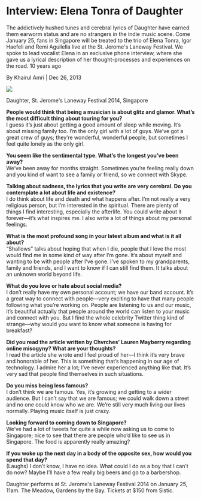# Interview: Elena Tonra of Daughter

The addictively hushed tunes and cerebral lyrics of Daughter have earned them earworm status and are no strangers in the indie music scene. Come January 25, fans in Singapore will be treated to the trio of Elena Tonra, Igor Haefeli and Remi Aguilella live at the St. Jerome's Laneway Festival. We spoke to lead vocalist Elena in an exclusive phone interview, where she gave us a lyrical description of her thought-processes and experiences on the road.
10 years ago

By Khairul Amri	\| Dec 26, 2013


<img src="/Images/Eliot Lee Hazel/daughter_albumphoto1-1.jpeg">

Daughter, St. Jerome's Laneway Festival 2014, Singapore

**People would think that being a musician is about glitz and glamor. What’s the most difficult thing about touring for you?** \
I guess it’s just about getting a good amount of sleep while moving. It’s about missing family too. I’m the only girl with a lot of guys. We’ve got a great crew of guys; they’re wonderful, wonderful people, but sometimes I feel quite lonely as the only girl.

**You seem like the sentimental type. What’s the longest you’ve been away?** \
We’ve been away for months straight. Sometimes you’re feeling really down and you kind of want to see a family or friend, so we connect with Skype.

**Talking about sadness, the lyrics that you write are very cerebral. Do you contemplate a lot about life and existence?** \
I do think about life and death and what happens after. I’m not really a very religious person, but I’m interested in the spiritual. There are plenty of things I find interesting, especially the afterlife. You could write about it forever—it’s what inspires me. I also write a lot of things about my personal feelings.

**What is the most profound song in your latest album and what is it all about?** \
“Shallows” talks about hoping that when I die, people that I love the most would find me in some kind of way after I’m gone. It’s about myself and wanting to be with people after I’ve gone. I’ve spoken to my grandparents, family and friends, and I want to know if I can still find them. It talks about an unknown world beyond life.

**What do you love or hate about social media?** \
I don’t really have my own personal account; we have our band account. It’s a great way to connect with people—very exciting to have that many people following what you’re working on. People are listening to us and our music, it’s beautiful actually that people around the world can listen to your music and connect with you. But I find the whole celebrity Twitter thing kind of strange—why would you want to know what someone is having for breakfast?

**Did you read the article written by Chvrches’ Lauren Mayberry regarding online misogyny? What are your thoughts?** \
I read the article she wrote and I feel proud of her—I think it’s very brave and honorable of her. This is something that’s happening in our age of technology. I admire her a lot; I’ve never experienced anything like that. It’s very sad that people find themselves in such situations.

**Do you miss being less famous?** \
I don’t think we are famous. Yes, it’s growing and getting to a wider audience. But I can’t say that we are famous; we could walk down a street and no one could know who we are. We’re still very much living our lives normally. Playing music itself is just crazy.

**Looking forward to coming down to Singapore?** \
We’ve had a lot of tweets for quite a while now asking us to come to Singapore; nice to see that there are people who’d like to see us in Singapore. The food is apparently really amazing?

**If you woke up the next day in a body of the opposite sex, how would you spend that day?** \
(Laughs) I don’t know, I have no idea. What could I do as a boy that I can’t do now? Maybe I’ll have a few really big beers and go to a barbershop.

Daughter performs at St. Jerome's Laneway Festival 2014 on January 25, 11am. The Meadow, Gardens by the Bay. Tickets at $150 from Sistic.



